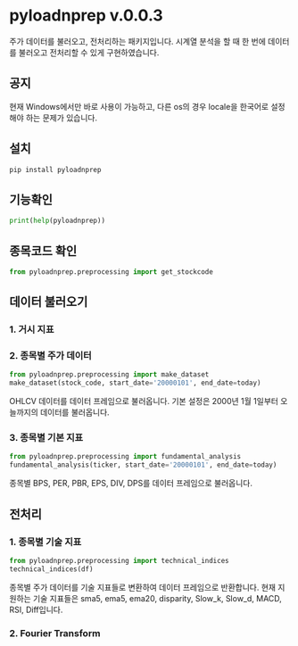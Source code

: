 # pyloadnprep v.0.0.3

주가 데이터를 불러오고, 전처리하는 패키지입니다. 시계열 분석을 할 때 한 번에 데이터를 불러오고 전처리할 수 있게 구현하였습니다. 

## 공지
현재 Windows에서만 바로 사용이 가능하고, 다른 os의 경우 locale을 한국어로 설정해야 하는 문제가 있습니다.

## 설치
```bash
pip install pyloadnprep
```
## 기능확인
```python
print(help(pyloadnprep))
```
## 종목코드 확인
```python
from pyloadnprep.preprocessing import get_stockcode
```

## 데이터 불러오기

### 1. 거시 지표

### 2. 종목별 주가 데이터
```python
from pyloadnprep.preprocessing import make_dataset
make_dataset(stock_code, start_date='20000101', end_date=today)
```
OHLCV 데이터를 데이터 프레임으로 불러옵니다. 기본 설정은 2000년 1월 1일부터 오늘까지의 데이터를 불러옵니다.

### 3. 종목별 기본 지표
```python
from pyloadnprep.preprocessing import fundamental_analysis
fundamental_analysis(ticker, start_date='20000101', end_date=today)
```
종목별 BPS, PER, PBR, EPS, DIV,	DPS를 데이터 프레임으로 불러옵니다.

## 전처리

### 1. 종목별 기술 지표
```python
from pyloadnprep.preprocessing import technical_indices
technical_indices(df)
```
종목별 주가 데이터를 기술 지표들로 변환하여 데이터 프레임으로 반환합니다. 현재 지원하는 기술 지표들은 sma5, ema5, ema20, disparity, Slow_k, Slow_d, MACD, RSI, Diff입니다. 	

### 2. Fourier Transform


